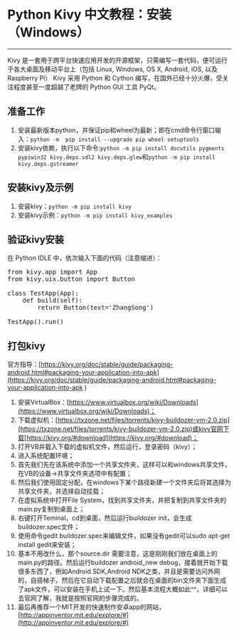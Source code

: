 # Python Kivy 中文教程：安装（Windows）
-----
Kivy 是一套用于跨平台快速应用开发的开源框架，只需编写一套代码，便可运行于各大桌面及移动平台上（包括 Linux, Windows, OS X, Android, iOS, 以及 Raspberry Pi） Kivy 采用 Python 和 Cython  编写，在国外已经十分火爆，受关注程度甚至一度超越了老牌的 Python GUI 工具 PyQt。
## 准备工作
1. 安装最新版本python，并保证pip和wheel为最新；即在cmd命令行窗口输入：`python -m  pip install --upgrade pip wheel setuptools  `
2. 安装kivy依赖，执行以下命令:`python -m pip install docutils pygments pypiwin32 kivy.deps.sdl2 kivy.deps.glew`和`python -m pip install kivy.deps.gstreamer`
## 安装kivy及示例
1. 安装kivy：`python -m pip install kivy`
2. 安装kivy示例：`python -m pip install kivy_examples`
## 验证kivy安装
在 Python IDLE 中，依次输入下面的代码（注意缩进）：
<pre name="code" class="python">
from kivy.app import App
from kivy.uix.button import Button

class TestApp(App):
    def build(self):
        return Button(text='ZhangSong')

TestApp().run()
</pre> 
## 打包kivy
官方指导：[https://kivy.org/doc/stable/guide/packaging-android.html#packaging-your-application-into-apk](https://kivy.org/doc/stable/guide/packaging-android.html#packaging-your-application-into-apk  )  

1. 安装VirtualBox：[https://www.virtualbox.org/wiki/Downloads](https://www.virtualbox.org/wiki/Downloads)；
2. 下载虚拟机：[https://txzone.net/files/torrents/kivy-buildozer-vm-2.0.zip](https://txzone.net/files/torrents/kivy-buildozer-vm-2.0.zip)或kivy官网下载[https://kivy.org/#download](https://kivy.org/#download)；
3. 打开VB并载入下载的虚拟机文件，然后运行，登录密码（kivy）；
4. 进入系统配置环境；
5. 首先我们先在该系统中添加一个共享文件夹，这样可以和windows共享文件，在VB的设备->共享文件夹选项中有配置；
6. 然后我们使用固定分配，在windows下某个路径新建一个文件夹后将其选择为共享文件夹，并选择自动挂载；
7. 在虚拟系统中打开File System，找到共享文件夹，并把复制到共享文件夹的main.py复制到桌面上；
8. 右键打开Teminal，cd到桌面，然后运行buildozer init，会生成buildozer.spec文件；
9. 使用命令gedit buildozer.spec来编辑文件，如果没有gedit可以sudo apt-get install gedit来安装；
10. 基本不用改什么，那个source.dir 需要注意，这是刚刚我们放在桌面上的main.py的路径。然后运行buildozer android_new debug，接着就开始下载很多东西了，例如Android SDK,Android NDK之类，并且是需要访问外网的，自搭梯子。然后在它自动下载配置之后就会在桌面的bin文件夹下面生成了apk文件，可以安装在手机上试一下。然后基本流程大概如此^^，详细可以去官网了解，我就是按照官网的步骤完成的。
11. 最后再推荐一个MIT开发的快速制作安卓app的网站，[http://appinventor.mit.edu/explore/#](http://appinventor.mit.edu/explore/#)